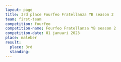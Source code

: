 ```yaml
---
layout: page
title: 3rd place Fourfeo Fratellanza YB season 2
team: first-team
competition: fourfeo
competition-name: Fourfeo Fratellanza YB season 2
competition-date: 01 januari 2023
place: maleber
result:
  place: 3rd
  standing:
---
```

